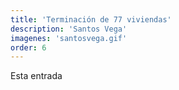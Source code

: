 ```yaml
---
title: 'Terminación de 77 viviendas'
description: 'Santos Vega'
imagenes: 'santosvega.gif'
order: 6
---
```


Esta entrada 
